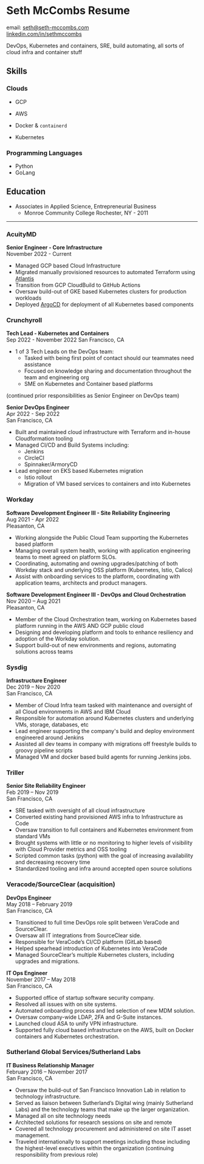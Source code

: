 # Seth McCombs Resume

email: seth@seth-mccombs.com  
[linkedin.com/in/sethmccombs](linkedin.com/in/sethmccombs)  

DevOps, Kubernetes and containers, SRE, build automating, all sorts of cloud infra and container stuff

## Skills

### Clouds

* GCP
* AWS

* Docker & `containerd`
* Kubernetes

### Programming Languages

* Python
* GoLang

## Education

* Associates  in  Applied  Science, Entrepreneurial  Business
  * Monroe  Community  College  Rochester,  NY  -  2011

---

### AcuityMD

**Senior Engineer -  Core Infrastructure**  
November 2022 - Current

* Managed GCP based Cloud Infrastructure
* Migrated manually provisioned resources to automated Terraform using [Atlantis](runatlantis.io)
* Transition from GCP CloudBuild to GitHub Actions
* Oversaw build-out of GKE based Kubernetes clusters for production workloads
* Deployed [ArgoCD](https://argoproj.github.io/cd/) for deployment of all Kubernetes based components

### Crunchyroll

**Tech Lead - Kubernetes and Containers**  
Sep 2022 - November 2022
San Francisco, CA

* 1 of 3 Tech Leads on the DevOps team:
  * Tasked with being first point of contact should our teammates need assistance
  * Focused on knowledge sharing and documentation throughout the team and engineering org
  * SME on Kubernetes and Container based platforms

(continued prior responsibilities as Senior Engineer on DevOps team)

**Senior DevOps Engineer**  
Apr 2022 - Sep 2022  
San Francisco, CA

* Built and maintained cloud infrastructure with Terraform and in-house Cloudformation tooling
* Managed CI/CD and Build Systems including:
  * Jenkins
  * CircleCI
  * Spinnaker/ArmoryCD
* Lead engineer on EKS based Kubernetes migration
  * Istio rollout
  * Migration of VM based services to containers and into Kubernetes

### Workday

**Software Development Engineer III - Site Reliability Engineering**  
Aug 2021 - Apr 2022  
Pleasanton, CA

* Working alongside the Public Cloud Team supporting the Kubernetes based platform
* Managing overall system health, working with application engineering teams to meet agreed on platform SLOs.
* Coordinating, automating and owning upgrades/patching of both Workday stack and underlying OSS platform (Kubernetes, Istio, Calico)
* Assist with onboarding services to the platform, coordinating with application teams, architects and product managers.

**Software Development Engineer III - DevOps and Cloud Orchestration**  
Nov 2020 – Aug 2021  
Pleasanton, CA

* Member of the Cloud Orchestration team, working on Kubernetes based platform running in the AWS AND GCP public cloud
* Designing and developing platform and tools to enhance resiliency and adoption of the Workday solution.
* Support build-out of new environments and regions, automating solutions across teams

### Sysdig

**Infrastructure Engineer**  
Dec 2019 – Nov 2020  
San Francisco, CA

* Member of Cloud Infra team tasked with maintenance and oversight of all Cloud environments in AWS and IBM Cloud
* Responsible for automation around Kubernetes clusters and underlying VMs, storage, databases, etc
* Lead engineer supporting the company's build and deploy environment engineered around Jenkins
* Assisted all dev teams in company with migrations off freestyle builds to groovy pipeline scripts
* Managed VM and docker based build agents for running Jenkins jobs.

### Triller

**Senior Site Reliability Engineer**  
Feb 2019 – Nov 2019  
San Francisco, CA  

* SRE tasked with oversight of all cloud infrastructure
* Converted existing hand provisioned AWS infra to Infrastructure as Code
* Oversaw transition to full containers and Kubernetes environment from standard VMs
* Brought systems with little or no monitoring to higher levels of visibility with Cloud Provider metrics and OSS tooling
* Scripted common tasks (python) with the goal of increasing availability and decreasing recovery time
* Standardized tooling and infra around accepted open source solutions

### Veracode/SourceClear (acquisition)

**DevOps Engineer**  
May 2018 – February 2019  
San Francisco, CA

* Transitioned to full time DevOps role split between VeraCode and SourceClear.
* Oversaw all IT integrations from SourceClear side.
* Responsible for VeraCode’s CI/CD platform (GitLab based)
* Helped spearhead introduction of Kubernetes into VeraCode
* Managed SourceClear’s multiple Kubernetes clusters, including upgrades and migrations.

**IT Ops Engineer**  
November 2017 – May 2018  
San Francisco, CA

* Supported office of startup software security company.
* Resolved all issues with on site systems.
* Automated onboarding process and led selection of new MDM solution.
* Oversaw company-wide LDAP, 2FA and G-Suite instances.
* Launched cloud ASA to unify VPN infrastructure.
* Supported fully cloud based infrastructure on the AWS, built on Docker containers and Kubernetes orchestration.

### Sutherland Global Services/Sutherland Labs

**IT Business Relationship Manager**  
February 2016 – November 2017  
San Francisco, CA

* Oversaw the build-out of San Francisco Innovation Lab in relation to technology infrastructure.
* Served as liaison between Sutherland’s Digital wing (mainly Sutherland Labs) and the technology teams that make up the larger organization.
* Managed all on site technology needs
* Architected solutions for research sessions on site and remote
* Covered all technology procurement and administered on site IT asset management.
* Traveled internationally to support meetings including those including the highest-level executives within the organization (continuing responsibility from previous role)
